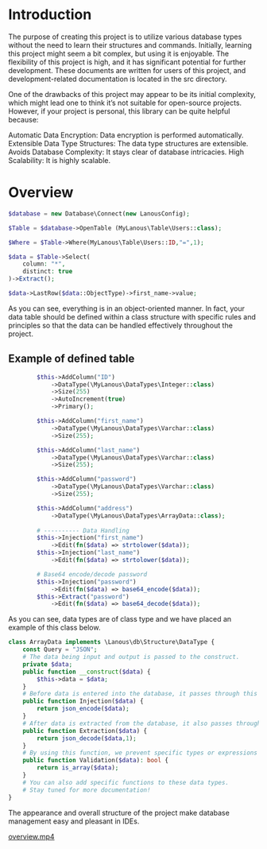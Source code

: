 # Introduction

The purpose of creating this project is to utilize various database types without the need to learn their structures and commands.
Initially, learning this project might seem a bit complex, but using it is enjoyable.
The flexibility of this project is high, and it has significant potential for further development.
These documents are written for users of this project, and development-related documentation is located in the src directory.

One of the drawbacks of this project may appear to be its initial complexity, which might lead one to think it’s not suitable for open-source projects. However, if your project is personal, this library can be quite helpful because:

Automatic Data Encryption: Data encryption is performed automatically.
Extensible Data Type Structures: The data type structures are extensible.
Avoids Database Complexity: It stays clear of database intricacies.
High Scalability: It is highly scalable.

# Overview

```php
$database = new Database\Connect(new LanousConfig);

$Table = $database->OpenTable (MyLanous\Table\Users::class);

$Where = $Table->Where(MyLanous\Table\Users::ID,"=",1);

$data = $Table->Select(
    column: "*",
    distinct: true
)->Extract();

$data->LastRow($data::ObjectType)->first_name->value;
```

As you can see, everything is in an object-oriented manner. In fact, your data table should be defined within a class structure with specific rules and principles so that the data can be handled effectively throughout the project.

## Example of defined table

```php
        $this->AddColumn("ID")
            ->DataType(\MyLanous\DataTypes\Integer::class)
            ->Size(255)
            ->AutoIncrement(true)
            ->Primary();

        $this->AddColumn("first_name")
            ->DataType(\MyLanous\DataTypes\Varchar::class)
            ->Size(255);

        $this->AddColumn("last_name")
            ->DataType(\MyLanous\DataTypes\Varchar::class)
            ->Size(255);

        $this->AddColumn("password")
            ->DataType(\MyLanous\DataTypes\Varchar::class)
            ->Size(255);

        $this->AddColumn("address")
            ->DataType(\MyLanous\DataTypes\ArrayData::class);
            
        # ---------- Data Handling
        $this->Injection("first_name")
            ->Edit(fn($data) => strtolower($data));
        $this->Injection("last_name")
            ->Edit(fn($data) => strtolower($data));

        # Base64 encode/decode password
        $this->Injection("password")
            ->Edit(fn($data) => base64_encode($data));
        $this->Extract("password")
            ->Edit(fn($data) => base64_decode($data));
```

As you can see, data types are of class type and we have placed an example of this class below.

```php
class ArrayData implements \Lanous\db\Structure\DataType {
    const Query = "JSON";
    # The data being input and output is passed to the construct.
    private $data;
    public function __construct($data) {
        $this->data = $data;
    }
    # Before data is entered into the database, it passes through this function.
    public function Injection($data) {
        return json_encode($data);
    }
    # After data is extracted from the database, it also passes through this function.
    public function Extraction($data) {
        return json_decode($data,1);
    }
    # By using this function, we prevent specific types or expressions from entering the database.
    public function Validation($data): bool {
        return is_array($data);
    }
    # You can also add specific functions to these data types.
    # Stay tuned for more documentation!
}
```

The appearance and overall structure of the project make database management easy and pleasant in IDEs.

[overview.mp4](https://github.com/lanous/db/assets/165524835/ac749447-06b9-441b-b675-92705fe9a4a4)